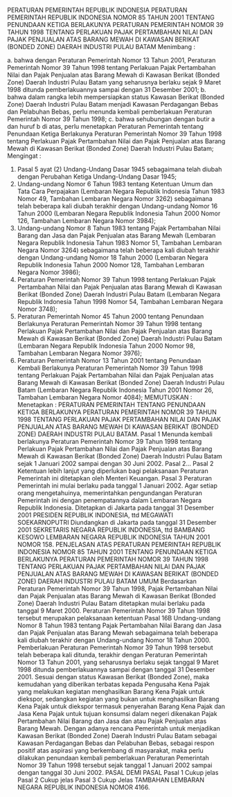  PERATURAN PEMERINTAH REPUBLIK INDONESIA PERATURAN PEMERINTAH REPUBLIK INDONESIA NOMOR 85 TAHUN 2001 TENTANG PENUNDAAN KETIGA BERLAKUNYA PERATURAN PEMERINTAH NOMOR 39 TAHUN 1998 TENTANG PERLAKUAN PAJAK PERTAMBAHAN NILAI DAN PAJAK PENJUALAN ATAS BARANG MEWAH DI KAWASAN BERIKAT (BONDED ZONE) DAERAH INDUSTRI PULAU BATAM
Menimbang :

a. bahwa dengan Peraturan Pemerintah Nomor 13 Tahun 2001, Peraturan Pemerintah Nomor 39 Tahun 1998 tentang Perlakuan Pajak Pertambahan Nilai dan Pajak Penjualan atas Barang Mewah di Kawasan Berikat (Bonded Zone) Daerah Industri Pulau Batam yang seharusnya berlaku sejak 9 Maret 1998 ditunda pemberlakuannya sampai dengan 31 Desember 2001;
b. bahwa dalam rangka lebih mempersiapkan status Kawasan Berikat (Bonded Zone) Daerah Industri Pulau Batam menjadi Kawasan Perdagangan Bebas dan Pelabuhan Bebas, perlu menunda kembali pemberlakuan Peraturan Pemerintah Nomor 39 Tahun 1998;
c. bahwa sehubungan dengan butir a dan huruf b di atas, perlu menetapkan Peraturan Pemerintah tentang Penundaan Ketiga Berlakunya Peraturan Pemerintah Nomor 39 Tahun 1998 tentang Perlakuan Pajak Pertambahan Nilai dan Pajak Penjualan atas Barang Mewah di Kawasan Berikat (Bonded Zone) Daerah Industri Pulau Batam;
Mengingat :

1. Pasal 5 ayat (2) Undang-Undang Dasar 1945 sebagaimana telah diubah dengan Perubahan Ketiga Undang-Undang Dasar 1945;
2. Undang-undang Nomor 6 Tahun 1983 tentang Ketentuan Umum dan Tata Cara Perpajakan (Lembaran Negara Republik Indonesia Tahun 1983 Nomor 49, Tambahan Lembaran Negara Nomor 3262) sebagaimana telah beberapa kali diubah terakhir dengan Undang-undang Nomor 16 Tahun 2000 (Lembaran Negara Republik Indonesia Tahun 2000 Nomor 126, Tambahan Lembaran Negara Nomor 3984);
3. Undang-undang Nomor 8 Tahun 1983 tentang Pajak Pertambahan Nilai Barang dan Jasa dan Pajak Penjualan atas Barang Mewah (Lembaran Negara Republik Indonesia Tahun 1983 Nomor 51, Tambahan Lembaran Negara Nomor 3264) sebagaimana telah beberapa kali diubah terakhir dengan Undang-undang Nomor 18 Tahun 2000 (Lembaran Negara Republik Indonesia Tahun 2000 Nomor 128, Tambahan Lembaran Negara Nomor 3986);
4. Peraturan Pemerintah Nomor 39 Tahun 1998 tentang Perlakuan Pajak Pertambahan Nilai dan Pajak Penjualan atas Barang Mewah di Kawasan Berikat (Bonded Zone) Daerah Industri Pulau Batam (Lembaran Negara Republik Indonesia Tahun 1998 Nomor 54, Tambahan Lembaran Negara Nomor 3748);
5. Peraturan Pemerintah Nomor 45 Tahun 2000 tentang Penundaan Berlakunya Peraturan Pemerintah Nomor 39 Tahun 1998 tentang Perlakuan Pajak Pertambahan Nilai dan Pajak Penjualan atas Barang Mewah di Kawasan Berikat (Bonded Zone) Daerah Industri Pulau Batam (Lembaran Negara Republik Indonesia Tahun 2000 Nomor 98, Tambahan Lembaran Negara Nomor 3976);
6. Peraturan Pemerintah Nomor 13 Tahun 2001 tentang Penundaan Kembali Berlakunya Peraturan Pemerintah Nomor 39 Tahun 1998 tentang Perlakuan Pajak Pertambahan Nilai dan Pajak Penjualan atas Barang Mewah di Kawasan Berikat (Bonded Zone) Daerah Industri Pulau Batam (Lembaran Negara Republik Indonesia Tahun 2001 Nomor 26, Tambahan Lembaran Negara Nomor 4084);
MEMUTUSKAN :
 Menetapkan : PERATURAN PEMERINTAH TENTANG PENUNDAAN KETIGA BERLAKUNYA PERATURAN PEMERINTAH NOMOR 39 TAHUN 1998 TENTANG PERLAKUAN PAJAK PERTAMBAHAN NILAI DAN PAJAK PENJUALAN ATAS BARANG MEWAH DI KAWASAN BERIKAT (BONDED ZONE) DAERAH INDUSTRI PULAU BATAM.
Pasal 1
Menunda kembali berlakunya Peraturan Pemerintah Nomor 39 Tahun 1998 tentang Perlakuan Pajak Pertambahan Nilai dan Pajak Penjualan atas Barang Mewah di Kawasan Berikat (Bonded Zone) Daerah Industri Pulau Batam sejak 1 Januari 2002 sampai dengan 30 Juni 2002. Pasal 2...
Pasal 2
Ketentuan lebih lanjut yang diperlukan bagi pelaksanaan Peraturan Pemerintah ini ditetapkan oleh Menteri Keuangan.
Pasal 3
Peraturan Pemerintah ini mulai berlaku pada tanggal 1 Januari 2002.
Agar setiap orang mengetahuinya, memerintahkan pengundangan Peraturan Pemerintah ini dengan penempatannya dalam Lembaran Negara Republik Indonesia. Ditetapkan di Jakarta pada tanggal 31 Desember 2001 PRESIDEN REPUBLIK INDONESIA, ttd MEGAWATI SOEKARNOPUTRI Diundangkan di Jakarta pada tanggal 31 Desember 2001 SEKRETARIS NEGARA REPUBLIK INDONESIA, ttd BAMBANG KESOWO LEMBARAN NEGARA REPUBLIK INDONESIA TAHUN 2001 NOMOR 158. PENJELASAN ATAS PERATURAN PEMERINTAH REPUBLIK INDONESIA NOMOR 85 TAHUN 2001 TENTANG PENUNDAAN KETIGA BERLAKUNYA PERATURAN PEMERINTAH NOMOR 39 TAHUN 1998 TENTANG PERLAKUAN PAJAK PERTAMBAHAN NILAI DAN PAJAK PENJUALAN ATAS BARANG MEWAH DI KAWASAN BERIKAT (BONDED ZONE) DAERAH INDUSTRI PULAU BATAM UMUM Berdasarkan Peraturan Pemerintah Nomor 39 Tahun 1998, Pajak Pertambahan Nilai dan Pajak Penjualan atas Barang Mewah di Kawasan Berikat (Bonded Zone) Daerah Industri Pulau Batam ditetapkan mulai berlaku pada tanggal 9 Maret 2000. Peraturan Pemerintah Nomor 39 Tahun 1998 tersebut merupakan pelaksanaan ketentuan Pasal 16B Undang-undang Nomor 8 Tahun 1983 tentang Pajak Pertambahan Nilai Barang dan Jasa dan Pajak Penjualan atas Barang Mewah sebagaimana telah beberapa kali diubah terakhir dengan Undang-undang Nomor 18 Tahun 2000. Pemberlakuan Peraturan Pemerintah Nomor 39 Tahun 1998 tersebut telah beberapa kali ditunda, terakhir dengan Peraturan Pemerintah Nomor 13 Tahun 2001, yang seharusnya berlaku sejak tanggal 9 Maret 1998 ditunda pemberlakuannya sampai dengan tanggal 31 Desember 2001. Sesuai dengan status Kawasan Berikat (Bonded Zone), maka kemudahan yang diberikan terbatas kepada Pengusaha Kena Pajak yang melakukan kegiatan menghasilkan Barang Kena Pajak untuk diekspor, sedangkan kegiatan yang bukan untuk menghasilkan Barang Kena Pajak untuk diekspor termasuk penyerahan Barang Kena Pajak dan Jasa Kena Pajak untuk tujuan konsumsi dalam negeri dikenakan Pajak Pertambahan Nilai Barang dan Jasa dan atau Pajak Penjualan atas Barang Mewah. Dengan adanya rencana Pemerintah untuk menjadikan Kawasan Berikat (Bonded Zone) Daerah Industri Pulau Batam sebagai Kawasan Perdagangan Bebas dan Pelabuhan Bebas, sebagai respon positif atas aspirasi yang berkembang di masyarakat, maka perlu dilakukan penundaan kembali pemberlakuan Peraturan Pemerintah Nomor 39 Tahun 1998 tersebut sejak tanggal 1 Januari 2002 sampai dengan tanggal 30 Juni 2002. PASAL DEMI PASAL
Pasal 1
Cukup jelas
Pasal 2
Cukup jelas
Pasal 3
Cukup Jelas TAMBAHAN LEMBARAN NEGARA REPUBLIK INDONESIA NOMOR 4166.